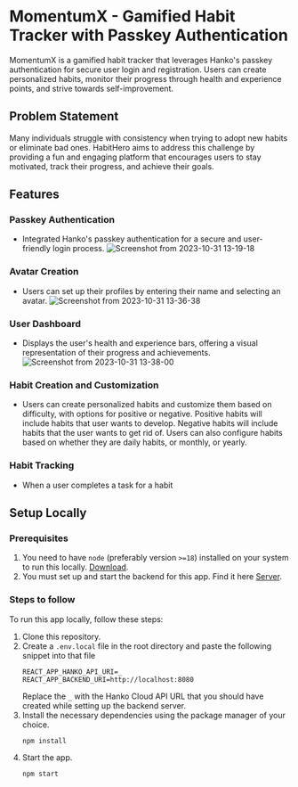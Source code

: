 # MomentumX - Gamified Habit Tracker with Passkey Authentication

MomentumX is a gamified habit tracker that leverages Hanko's passkey authentication for secure user login and registration. Users can create personalized habits, monitor their progress through health and experience points, and strive towards self-improvement.

## Problem Statement

Many individuals struggle with consistency when trying to adopt new habits or eliminate bad ones. HabitHero aims to address this challenge by providing a fun and engaging platform that encourages users to stay motivated, track their progress, and achieve their goals.

## Features

### Passkey Authentication

- Integrated Hanko's passkey authentication for a secure and user-friendly login process.
![Screenshot from 2023-10-31 13-19-18](https://github.com/momentumXbyLakshya/react-client/assets/81241551/272281df-a0ab-444d-aaa6-1f07818ebee5)


### Avatar Creation

- Users can set up their profiles by entering their name and selecting an avatar.
![Screenshot from 2023-10-31 13-36-38](https://github.com/momentumXbyLakshya/react-client/assets/81241551/97c27a4b-9d11-4c7b-97f7-9369a4413ebc)


### User Dashboard

- Displays the user's health and experience bars, offering a visual representation of their progress and achievements.
![Screenshot from 2023-10-31 13-38-00](https://github.com/momentumXbyLakshya/react-client/assets/81241551/915f76e1-ab44-4f6d-be56-c037318532f8)


### Habit Creation and Customization

- Users can create personalized habits and customize them based on difficulty, with options for positive or negative. Positive habits will include habits that user wants to develop. Negative habits will include habits that the user wants to get rid of. Users can also configure habits based on whether they are daily habits, or monthly, or yearly.

### Habit Tracking

- When a user completes a task for a habit

## Setup Locally

### Prerequisites

1. You need to have `node` (preferably version `>=18`) installed on your system to run this locally. <a href="https://nodejs.org">Download</a>.
2. You must set up and start the backend for this app. Find it here <a href="https://nodejs.org](https://github.com/momentumXbyLakshya/express-server">Server</a>.

### Steps to follow

To run this app locally, follow these steps:

1. Clone this repository.
2. Create a `.env.local` file in the root directory and paste the following snippet into that file
   ```
   REACT_APP_HANKO_API_URI=_
   REACT_APP_BACKEND_URI=http://localhost:8080
   ```
   Replace the `_` with the Hanko Cloud API URL that you should have created while setting up the backend server.
3. Install the necessary dependencies using the package manager of your choice.
   ```bash
   npm install
   ```
4. Start the app.
   ```bash
   npm start
   ```
